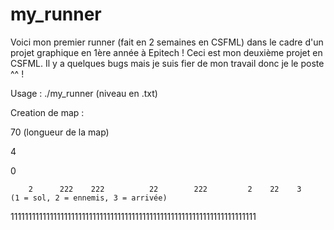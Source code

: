 # my_runner
Voici mon premier runner (fait en 2 semaines en CSFML) dans le cadre d'un projet graphique en 1ère année à Epitech ! Ceci est mon deuxième projet en CSFML.
Il y a quelques bugs mais je suis fier de mon travail donc je le poste ^^ !

Usage : ./my_runner (niveau en .txt)

Creation de map :

70 (longueur de la map)

4

0

        2      222    222          22        222         2    22    3       (1 = sol, 2 = ennemis, 3 = arrivée)
        
111111111111111111111111111111111111111111111111111111111111111111111
